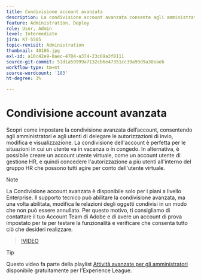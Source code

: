 ```yaml
---
title: Condivisione account avanzata
description: La condivisione account avanzata consente agli amministratori e agli utenti di delegare le autorizzazioni di invio, modifica e visualizzazione
feature: Administration, Deploy
role: User, Admin
level: Intermediate
jira: KT-5505
topic-revisit: Administration
thumbnail: 40186.jpg
exl-id: a10c42e9-8aec-4784-a374-23c69a3f8111
source-git-commit: 51d1a59999a7132cb6e47351cc39a93d9a38eaeb
workflow-type: tm+mt
source-wordcount: '183'
ht-degree: 3%

---
```


# Condivisione account avanzata

Scopri come impostare la condivisione avanzata dell’account, consentendo agli amministratori e agli utenti di delegare le autorizzazioni di invio, modifica e visualizzazione. La condivisione dell&#39;account è perfetta per le situazioni in cui un utente va in vacanza o in congedo. In alternativa, è possibile creare un account utente virtuale, come un account utente di gestione HR, e quindi concedere l&#39;autorizzazione a più utenti all&#39;interno del gruppo HR che possono tutti agire per conto dell&#39;utente virtuale.

>[!NOTE]
>
>La Condivisione account avanzata è disponibile solo per i piani a livello Enterprise. Il supporto tecnico può abilitare la condivisione avanzata, ma una volta abilitata, modifica le relazioni degli oggetti condivisi in un modo che non può essere annullato. Per questo motivo, ti consigliamo di contattare il tuo Account Team di Adobe e di avere un account di prova impostato per te per testare la funzionalità e verificare che consenta tutto ciò che desideri realizzare.

>[!VIDEO](https://video.tv.adobe.com/v/40186?quality=12&learn=on&hidetitle=true)

>[!TIP]
>
>Questo video fa parte della playlist [Attività avanzate per gli amministratori](https://experienceleague.adobe.com/en/playlists/acrobat-sign-perform-advanced-tasks-administrators) disponibile gratuitamente per l&#39;Experience League.
